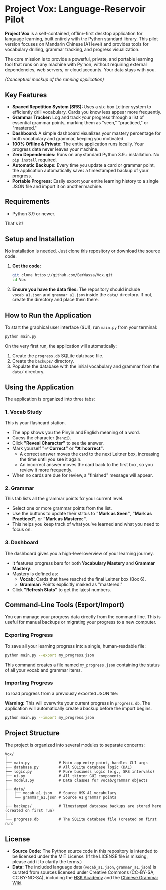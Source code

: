 # Project Vox: Language-Reservoir Pilot

**Project Vox** is a self-contained, offline-first desktop application for language learning, built entirely with the Python standard library. This pilot version focuses on Mandarin Chinese (A1 level) and provides tools for vocabulary drilling, grammar tracking, and progress visualization.

The core mission is to provide a powerful, private, and portable learning tool that runs on any machine with Python, without requiring external dependencies, web servers, or cloud accounts. Your data stays with you.


*(Conceptual mockup of the running application)*

## Key Features

-   **Spaced Repetition System (SRS):** Uses a six-box Leitner system to efficiently drill vocabulary. Cards you know less appear more frequently.
-   **Grammar Tracker:** Log and track your progress through a list of essential grammar points, marking them as "seen," "practiced," or "mastered."
-   **Dashboard:** A simple dashboard visualizes your mastery percentage for both vocabulary and grammar, keeping you motivated.
-   **100% Offline & Private:** The entire application runs locally. Your progress data never leaves your machine.
-   **Zero Dependencies:** Runs on any standard Python 3.9+ installation. No `pip install` required.
-   **Automatic Backups:** Every time you update a card or grammar point, the application automatically saves a timestamped backup of your progress.
-   **Portable Progress:** Easily export your entire learning history to a single JSON file and import it on another machine.

## Requirements

-   Python 3.9 or newer.

That's it!

## Setup and Installation

No installation is needed. Just clone this repository or download the source code.

1.  **Get the code:**
    ```bash
    git clone https://github.com/BenWassa/Vox.git
    cd Vox
    ```
2.  **Ensure you have the data files:** The repository should include `vocab_a1.json` and `grammar_a1.json` inside the `data/` directory. If not, create the directory and place them there.

## How to Run the Application

To start the graphical user interface (GUI), run `main.py` from your terminal:

```bash
python main.py
```

On the very first run, the application will automatically:
1.  Create the `progress.db` SQLite database file.
2.  Create the `backups/` directory.
3.  Populate the database with the initial vocabulary and grammar from the `data/` directory.

## Using the Application

The application is organized into three tabs:

### 1. Vocab Study

This is your flashcard station.

-   The app shows you the Pinyin and English meaning of a word.
-   Guess the character (`hanzi`).
-   Click **"Reveal Character"** to see the answer.
-   Mark yourself **"✅ Correct"** or **"❌ Incorrect"**.
    -   A correct answer moves the card to the next Leitner box, increasing the time until you see it again.
    -   An incorrect answer moves the card back to the first box, so you review it more frequently.
-   When no cards are due for review, a "finished" message will appear.

### 2. Grammar

This tab lists all the grammar points for your current level.

-   Select one or more grammar points from the list.
-   Use the buttons to update their status to **"Mark as Seen"**, **"Mark as Practiced"**, or **"Mark as Mastered"**.
-   This helps you keep track of what you've learned and what you need to focus on.

### 3. Dashboard

The dashboard gives you a high-level overview of your learning journey.

-   It features progress bars for both **Vocabulary Mastery** and **Grammar Mastery**.
-   Mastery is defined as:
    -   **Vocab:** Cards that have reached the final Leitner box (Box 6).
    -   **Grammar:** Points explicitly marked as "mastered."
-   Click **"Refresh Stats"** to get the latest numbers.

## Command-Line Tools (Export/Import)

You can manage your progress data directly from the command line. This is useful for manual backups or migrating your progress to a new computer.

### Exporting Progress

To save all your learning progress into a single, human-readable file:

```bash
python main.py --export my_progress.json
```

This command creates a file named `my_progress.json` containing the status of all your vocab and grammar items.

### Importing Progress

To load progress from a previously exported JSON file:

**Warning:** This will overwrite your current progress in `progress.db`. The application will automatically create a backup before the import begins.

```bash
python main.py --import my_progress.json
```

## Project Structure

The project is organized into several modules to separate concerns:

```
Vox/
│
├── main.py             # Main app entry point, handles CLI args
├── database.py         # All SQLite database logic (DAL)
├── logic.py            # Pure business logic (e.g., SRS intervals)
├── ui.py               # All tkinter GUI components
├── models.py           # Data classes for vocab/grammar objects
│
├── data/
│   ├── vocab_a1.json   # Source HSK A1 vocabulary
│   └── grammar_a1.json # Source A1 grammar points
│
├── backups/            # Timestamped database backups are stored here (created on first run)
│
└── progress.db         # The SQLite database file (created on first run)
```

## License

-   **Source Code:** The Python source code in this repository is intended to be licensed under the MIT License. (If the LICENSE file is missing, please add it to clarify the terms.)
-   **Data:** The included language data (`vocab_a1.json`, `grammar_a1.json`) is curated from sources licensed under Creative Commons (CC-BY-SA, CC BY-NC-SA), including the [HSK Academy](https://www.hsk.academy/en/hsk_1) and the [Chinese Grammar Wiki](https://resources.allsetlearning.com/chinese/grammar/).